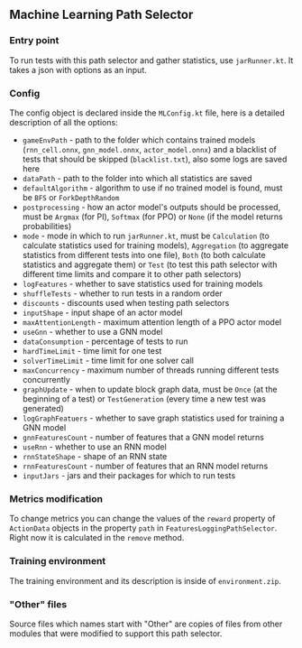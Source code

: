 ## Machine Learning Path Selector

### Entry point

To run tests with this path selector and gather statistics, use `jarRunner.kt`. It takes a json with options as an input.

### Config

The config object is declared inside the `MLConfig.kt` file, here is a detailed description of all the options:

- `gameEnvPath` - path to the folder which contains trained models (`rnn_cell.onnx`, `gnn_model.onnx`, `actor_model.onnx`) and a blacklist of tests that should be skipped (`blacklist.txt`), also some logs are saved here
- `dataPath` - path to the folder into which all statistics are saved
- `defaultAlgorithm` - algorithm to use if no trained model is found, must be `BFS` or `ForkDepthRandom`
- `postprocessing` - how an actor model's outputs should be processed, must be `Argmax` (for PI), `Softmax` (for PPO) or `None` (if the model returns probabilities)
- `mode` - mode in which to run `jarRunner.kt`, must be `Calculation` (to calculate statistics used for training models), `Aggregation` (to aggregate statistics from different tests into one file), `Both` (to both calculate statistics and aggregate them) or `Test` (to test this path selector with different time limits and compare it to other path selectors)
- `logFeatures` - whether to save statistics used for training models
- `shuffleTests` - whether to run tests in a random order
- `discounts` - discounts used when testing path selectors
- `inputShape` - input shape of an actor model
- `maxAttentionLength` - maximum attention length of a PPO actor model
- `useGnn` - whether to use a GNN model
- `dataConsumption` - percentage of tests to run
- `hardTimeLimit` - time limit for one test
- `solverTimeLimit` - time limit for one solver call
- `maxConcurrency` - maximum number of threads running different tests concurrently
- `graphUpdate` - when to update block graph data, must be `Once` (at the beginning of a test) or `TestGeneration` (every time a new test was generated)
- `logGraphFeatuers` - whether to save graph statistics used for training a GNN model
- `gnnFeaturesCount` - number of features that a GNN model returns
- `useRnn` - whether to use an RNN model
- `rnnStateShape` - shape of an RNN state
- `rnnFeaturesCount` - number of features that an RNN model returns
- `inputJars` - jars and their packages for which to run tests

### Metrics modification

To change metrics you can change the values of the `reward` property of `ActionData` objects in the property `path` in `FeaturesLoggingPathSelector`. Right now it is calculated in the `remove` method.

### Training environment

The training environment and its description is inside of `environment.zip`.

### "Other" files

Source files which names start with "Other" are copies of files from other modules that were modified to support this path selector.